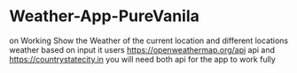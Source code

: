 # Weather-App-PureVanila
on Working
Show the Weather of the current location and different locations weather based on input 
it users https://openweathermap.org/api api and https://countrystatecity.in you will need both api for the app to work fully


